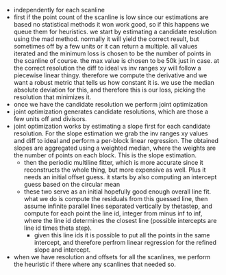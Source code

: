 - independently for each scanline
- first if the point count of the scanline is low since our estimations are based no statistical methods it won work good, so if this happens we queue them for heuristics. we start by estimating a candidate resolution using the mad method. normally it will yield the correct result, but sometimes off by a few units or it can return a multiple. all values iterated and the minimum loss is chosen to be the number of points in the scanline of course. the max value is chosen to be 50k just in case. at the correct resolution the diff to ideal vs inv ranges xy will follow a piecewise linear thingy. therefore we compute the derivative and we want a robust metric that tells us how constant it is. we use the median absolute deviation for this, and therefore this is our loss, picking the resolution that minimizes it.
- once we have the candidate resolution we perform joint optimization
- joint optimization generates candidate resolutions, which are those a few units off and divisors.
- joint optimization works by estimating a slope first for each candidate resolution. For the slope estimation we grab the inv ranges xy values and diff to ideal and perform a per-block linear regression. The obtained slopes are aggregated using a weighted median, where the weights are the number of points on each block. This is the slope estimation.
  - then the periodic multiline fitter, which is more accurate since it reconstructs the whole thing, but more expensive as well. Plus it needs an initial offset guess. it starts by also computing an intercept guess based on the circular mean
  - these two serve as an initial hopefully good enough overall line fit. what we do is compute the residuals from this guessed line, then assume infinite parallel lines separated vertically by thetastep, and compute for each point the line id, integer from minus inf to inf, where the line id determines the closest line (possible intercepts are line id times theta step).
    - given this line ids it is possible to put all the points in the same intercept, and therefore perfrom linear regression for the refined slope and intercept.
- when we have resolution and offsets for all the scanlines, we perform the heuristic if there where any scanlines that needed so. 